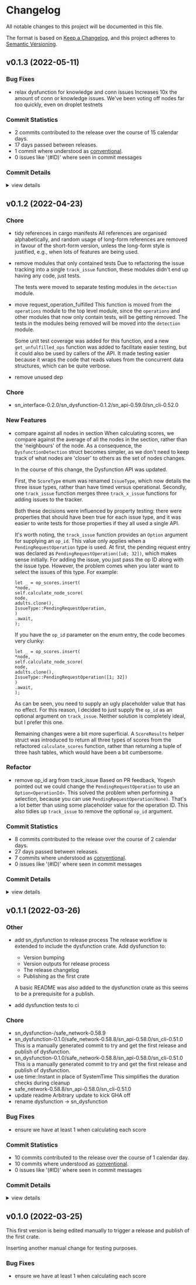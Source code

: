 # Changelog

All notable changes to this project will be documented in this file.

The format is based on [Keep a Changelog](https://keepachangelog.com/en/1.0.0/),
and this project adheres to [Semantic Versioning](https://semver.org/spec/v2.0.0.html).

## v0.1.3 (2022-05-11)

### Bug Fixes

 - <csr-id-ddb939d5831b2f0d66fa2e0954b62e5e22a3ee69/> relax dysfunction for knowledge and conn issues
   Increases 10x the amount of conn or knowledge issues. We've been voting
   off nodes far too quickly, even on droplet testnets

### Commit Statistics

<csr-read-only-do-not-edit/>

 - 2 commits contributed to the release over the course of 15 calendar days.
 - 17 days passed between releases.
 - 1 commit where understood as [conventional](https://www.conventionalcommits.org).
 - 0 issues like '(#ID)' where seen in commit messages

### Commit Details

<csr-read-only-do-not-edit/>

<details><summary>view details</summary>

 * **Uncategorized**
    - relax dysfunction for knowledge and conn issues ([`ddb939d`](https://github.com/maidsafe/safe_network/commit/ddb939d5831b2f0d66fa2e0954b62e5e22a3ee69))
    - Merge #1128 ([`e49d382`](https://github.com/maidsafe/safe_network/commit/e49d38239b3a8c468616ad3782e1208316e9b5e0))
</details>

## v0.1.2 (2022-04-23)

<csr-id-318ee1d22970b5f06e93a99b6e8fff6da638c589/>
<csr-id-6452690c1b75bb8804c1f9de19c394a83f178acb/>
<csr-id-08385f4e03cd43b94f15523597f90f1cc9977a87/>
<csr-id-66901bcb3b68d3fbe84bfde915bb80ae1b562347/>
<csr-id-1f3af46aea59ebeb1b6a4b736e80e86ce2f724d8/>

### Chore

 - <csr-id-318ee1d22970b5f06e93a99b6e8fff6da638c589/> tidy references in cargo manifests
   All references are organised alphabetically, and random usage of long-form references are removed in
   favour of the short-form version, unless the long-form style is justified, e.g., when lots of
   features are being used.
 - <csr-id-6452690c1b75bb8804c1f9de19c394a83f178acb/> remove modules that only contained tests
   Due to refactoring the issue tracking into a single `track_issue` function, these modules didn't end
   up having any code, just tests.
   
   The tests were moved to separate testing modules in the `detection` module.
 - <csr-id-08385f4e03cd43b94f15523597f90f1cc9977a87/> move request_operation_fulfilled
   This function is moved from the `operations` module to the top level module, since the `operations`
   and other modules that now only contain tests, will be getting removed. The tests in the modules
   being removed will be moved into the `detection` module.
   
   Some unit test coverage was added for this function, and a new `get_unfulfilled_ops` function was
   added to facilitate easier testing, but it could also be used by callers of the API. It made testing
   easier because it wraps the code that reads values from the concurrent data structures, which can be
   quite verbose.
 - <csr-id-66901bcb3b68d3fbe84bfde915bb80ae1b562347/> remove unused dep

### Chore

 - <csr-id-2f4e7e6305ba387f2e28945aee71df650ac1d3eb/> sn_interface-0.2.0/sn_dysfunction-0.1.2/sn_api-0.59.0/sn_cli-0.52.0

### New Features

 - <csr-id-5df610c93b76cfc3a6f09734476240313b16bee6/> compare against all nodes in section
   When calculating scores, we compare against the average of all the nodes in the section, rather than
   the 'neighbours' of the node. As a consequence, the `DysfunctionDetection` struct becomes simpler,
   as we don't need to keep track of what nodes are 'closer' to others as the set of nodes changes.
   
   In the course of this change, the Dysfunction API was updated.
   
   First, the `ScoreType` enum was renamed `IssueType`, which now details the three issue types, rather
   than have timed versus operational. Secondly, one `track_issue` function merges three
   `track_x_issue` functions for adding issues to the tracker.
   
   Both these decisions were influenced by property testing: there were properties that should have
   been true for each issue type, and it was easier to write tests for those properties if they all
   used a single API.
   
   It's worth noting, the `track_issue` function provides an `Option` argument for supplying an
   `op_id`. This value only applies when a `PendingRequestOperation` type is used. At first, the
   pending request entry was declared as `PendingRequestOperation([u8; 32])`, which makes sense
   initially. For adding the issue, you just pass the op ID along with the issue type. However, the
   problem comes when you later want to select the issues of this type. For example:
   ```
   let _ = op_scores.insert(
   *node,
   self.calculate_node_score(
   node,
   adults.clone(),
   IssueType::PendingRequestOperation,
   )
   .await,
   );
   ```
   
   If you have the `op_id` parameter on the enum entry, the code becomes very clunky:
   ```
   let _ = op_scores.insert(
   *node,
   self.calculate_node_score(
   node,
   adults.clone(),
   IssueType::PendingRequestOperation([1; 32])
   )
   .await,
   );
   ```
   
   As can be seen, you need to supply an ugly placeholder value that has no effect. For this reason, I
   decided to just supply the `op_id` as an optional argument on `track_issue`. Neither solution is
   completely ideal, but I prefer this one.
   
   Remaining changes were a bit more superficial. A `ScoreResults` helper struct was introduced to
   return all three types of scores from the refactored `calculate_scores` function, rather than
   returning a tuple of three hash tables, which would have been a bit cumbersome.

### Refactor

 - <csr-id-1f3af46aea59ebeb1b6a4b736e80e86ce2f724d8/> remove op_id arg from track_issue
   Based on PR feedback, Yogesh pointed out we could change the `PendingRequestOperation` to use an
   `Option<OperationId>`. This solved the problem when performing a selection, because you can use
   `PendingRequestOperation(None)`. That's a lot better than using some placeholder value for the
   operation ID. This also tidies up `track_issue` to remove the optional `op_id` argument.

### Commit Statistics

<csr-read-only-do-not-edit/>

 - 8 commits contributed to the release over the course of 2 calendar days.
 - 27 days passed between releases.
 - 7 commits where understood as [conventional](https://www.conventionalcommits.org).
 - 0 issues like '(#ID)' where seen in commit messages

### Commit Details

<csr-read-only-do-not-edit/>

<details><summary>view details</summary>

 * **Uncategorized**
    - sn_interface-0.2.0/sn_dysfunction-0.1.2/sn_api-0.59.0/sn_cli-0.52.0 ([`2f4e7e6`](https://github.com/maidsafe/safe_network/commit/2f4e7e6305ba387f2e28945aee71df650ac1d3eb))
    - tidy references in cargo manifests ([`318ee1d`](https://github.com/maidsafe/safe_network/commit/318ee1d22970b5f06e93a99b6e8fff6da638c589))
    - Merge #1122 ([`f359a45`](https://github.com/maidsafe/safe_network/commit/f359a45971a5b42a6f174536475f47b8ab076901))
    - remove modules that only contained tests ([`6452690`](https://github.com/maidsafe/safe_network/commit/6452690c1b75bb8804c1f9de19c394a83f178acb))
    - move request_operation_fulfilled ([`08385f4`](https://github.com/maidsafe/safe_network/commit/08385f4e03cd43b94f15523597f90f1cc9977a87))
    - remove op_id arg from track_issue ([`1f3af46`](https://github.com/maidsafe/safe_network/commit/1f3af46aea59ebeb1b6a4b736e80e86ce2f724d8))
    - remove unused dep ([`66901bc`](https://github.com/maidsafe/safe_network/commit/66901bcb3b68d3fbe84bfde915bb80ae1b562347))
    - compare against all nodes in section ([`5df610c`](https://github.com/maidsafe/safe_network/commit/5df610c93b76cfc3a6f09734476240313b16bee6))
</details>

## v0.1.1 (2022-03-26)

<csr-id-df66875627aa41d06b7613085f05a97187c7175d/>
<csr-id-2e6d78c13c137e422d3714e8c113aeb4c0b597a3/>
<csr-id-b471b5c9f539933dd12de7af3473d2b0f61d7f28/>
<csr-id-1aa331daa42ef306728fc99e612fbddeed1501d7/>
<csr-id-52c218861044a46bf4e1666188dc58de232bde60/>
<csr-id-c9f27640d3b1c62bdf88ec954a395e09e799a181/>
<csr-id-907c7d3ef4f65df5566627938154dfca1e2fdc05/>
<csr-id-15a0d354fd804f8f44735b09c22f9e456211c067/>
<csr-id-aafb6d2a458fc4e2dc94ea3a08cb519fe52bc131/>

### Other

 - <csr-id-df66875627aa41d06b7613085f05a97187c7175d/> add sn_dysfunction to release process
   The release workflow is extended to include the dysfunction crate. Add dysfunction to:
   
   * Version bumping
   * Version outputs for release process
   * The release changelog
   * Publishing as the first crate
   
   A basic README was also added to the dysfunction crate as this seems to be a prerequisite for a
   publish.
 - <csr-id-2e6d78c13c137e422d3714e8c113aeb4c0b597a3/> add dysfunction tests to ci

### Chore

 - <csr-id-b471b5c9f539933dd12de7af3473d2b0f61d7f28/> sn_dysfunction-/safe_network-0.58.9
 - <csr-id-1aa331daa42ef306728fc99e612fbddeed1501d7/> sn_dysfunction-0.1.0/safe_network-0.58.8/sn_api-0.58.0/sn_cli-0.51.0
   This is a manually generated commit to try and get the first release and publish of dysfunction.
 - <csr-id-52c218861044a46bf4e1666188dc58de232bde60/> sn_dysfunction-0.1.0/safe_network-0.58.8/sn_api-0.58.0/sn_cli-0.51.0
   This is a manually generated commit to try and get the first release and publish of dysfunction.
 - <csr-id-c9f27640d3b1c62bdf88ec954a395e09e799a181/> use time::Instant in place of SystemTime
   This simplifies the duration checks during cleanup
 - <csr-id-907c7d3ef4f65df5566627938154dfca1e2fdc05/> safe_network-0.58.8/sn_api-0.58.0/sn_cli-0.51.0
 - <csr-id-15a0d354fd804f8f44735b09c22f9e456211c067/> update readme
   Arbitrary update to kick GHA off
 - <csr-id-aafb6d2a458fc4e2dc94ea3a08cb519fe52bc131/> rename dysfunction -> sn_dysfunction

### Bug Fixes

 - <csr-id-52aaf595293f2f0d3dd234907134bc624703a3ca/> ensure we have at least 1 when calculating each score

### Commit Statistics

<csr-read-only-do-not-edit/>

 - 10 commits contributed to the release over the course of 1 calendar day.
 - 10 commits where understood as [conventional](https://www.conventionalcommits.org).
 - 0 issues like '(#ID)' where seen in commit messages

### Commit Details

<csr-read-only-do-not-edit/>

<details><summary>view details</summary>

 * **Uncategorized**
    - sn_dysfunction-/safe_network-0.58.9 ([`b471b5c`](https://github.com/maidsafe/safe_network/commit/b471b5c9f539933dd12de7af3473d2b0f61d7f28))
    - sn_dysfunction-0.1.0/safe_network-0.58.8/sn_api-0.58.0/sn_cli-0.51.0 ([`1aa331d`](https://github.com/maidsafe/safe_network/commit/1aa331daa42ef306728fc99e612fbddeed1501d7))
    - sn_dysfunction-0.1.0/safe_network-0.58.8/sn_api-0.58.0/sn_cli-0.51.0 ([`52c2188`](https://github.com/maidsafe/safe_network/commit/52c218861044a46bf4e1666188dc58de232bde60))
    - add sn_dysfunction to release process ([`df66875`](https://github.com/maidsafe/safe_network/commit/df66875627aa41d06b7613085f05a97187c7175d))
    - use time::Instant in place of SystemTime ([`c9f2764`](https://github.com/maidsafe/safe_network/commit/c9f27640d3b1c62bdf88ec954a395e09e799a181))
    - safe_network-0.58.8/sn_api-0.58.0/sn_cli-0.51.0 ([`907c7d3`](https://github.com/maidsafe/safe_network/commit/907c7d3ef4f65df5566627938154dfca1e2fdc05))
    - ensure we have at least 1 when calculating each score ([`52aaf59`](https://github.com/maidsafe/safe_network/commit/52aaf595293f2f0d3dd234907134bc624703a3ca))
    - update readme ([`15a0d35`](https://github.com/maidsafe/safe_network/commit/15a0d354fd804f8f44735b09c22f9e456211c067))
    - add dysfunction tests to ci ([`2e6d78c`](https://github.com/maidsafe/safe_network/commit/2e6d78c13c137e422d3714e8c113aeb4c0b597a3))
    - rename dysfunction -> sn_dysfunction ([`aafb6d2`](https://github.com/maidsafe/safe_network/commit/aafb6d2a458fc4e2dc94ea3a08cb519fe52bc131))
</details>

## v0.1.0 (2022-03-25)

This first version is being edited manually to trigger a release and publish of the first crate.

Inserting another manual change for testing purposes.

### Bug Fixes

 - <csr-id-52aaf595293f2f0d3dd234907134bc624703a3ca/> ensure we have at least 1 when calculating each score

